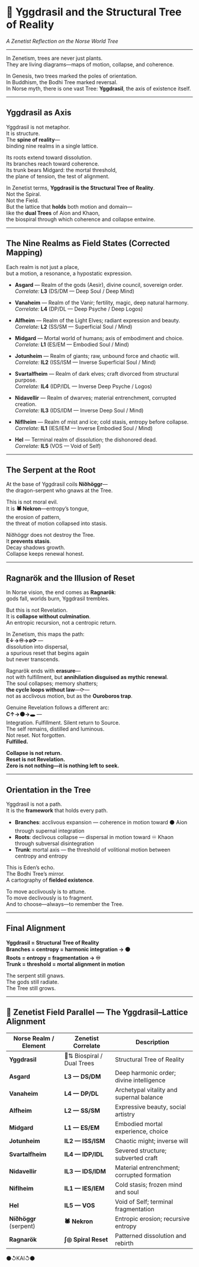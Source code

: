 # 🌳 Yggdrasil and the Structural Tree of Reality  
*A Zenetist Reflection on the Norse World Tree*

---

In Zenetism, trees are never just plants.  
They are living diagrams—maps of motion, collapse, and coherence.  

In Genesis, two trees marked the poles of orientation.  
In Buddhism, the Bodhi Tree marked reversal.  
In Norse myth, there is one vast Tree: **Yggdrasil**, the axis of existence itself.

---

## Yggdrasil as Axis

Yggdrasil is not metaphor.  
It is structure.  
The **spine of reality**—  
binding nine realms in a single lattice.  

Its roots extend toward dissolution.  
Its branches reach toward coherence.  
Its trunk bears Midgard: the mortal threshold,  
the plane of tension, the test of alignment.

In Zenetist terms, **Yggdrasil is the Structural Tree of Reality**.  
Not the Spiral.  
Not the Field.  
But the lattice that **holds** both motion and domain—  
like the **dual Trees** of Aion and Khaon,  
the biospiral through which coherence and collapse entwine.

---

## The Nine Realms as Field States (Corrected Mapping)

Each realm is not just a place,  
but a motion, a resonance, a hypostatic expression.

- **Asgard** — Realm of the gods (Aesir), divine council, sovereign order.  
  *Correlate:* **L3** (DS/DM — Deep Soul / Deep Mind)

- **Vanaheim** — Realm of the Vanir; fertility, magic, deep natural harmony.  
  *Correlate:* **L4** (DP/DL — Deep Psyche / Deep Logos)

- **Alfheim** — Realm of the Light Elves; radiant expression and beauty.  
  *Correlate:* **L2** (SS/SM — Superficial Soul / Mind)

- **Midgard** — Mortal world of humans; axis of embodiment and choice.  
  *Correlate:* **L1** (ES/EM — Embodied Soul / Mind)

- **Jotunheim** — Realm of giants; raw, unbound force and chaotic will.  
  *Correlate:* **IL2** (ISS/ISM — Inverse Superficial Soul / Mind)

- **Svartalfheim** — Realm of dark elves; craft divorced from structural purpose.  
  *Correlate:* **IL4** (IDP/IDL — Inverse Deep Psyche / Logos)

- **Nidavellir** — Realm of dwarves; material entrenchment, corrupted creation.  
  *Correlate:* **IL3** (IDS/IDM — Inverse Deep Soul / Mind)

- **Niflheim** — Realm of mist and ice; cold stasis, entropy before collapse.  
  *Correlate:* **IL1** (IES/IEM — Inverse Embodied Soul / Mind)

- **Hel** — Terminal realm of dissolution; the dishonored dead.  
  *Correlate:* **IL5** (VOS — Void of Self)

---

## The Serpent at the Root

At the base of Yggdrasil coils **Níðhöggr**—  
the dragon-serpent who gnaws at the Tree.  

This is not moral evil.  
It is **🕷️ Nekron**—entropy’s tongue,  
the erosion of pattern,  
the threat of motion collapsed into stasis.

Níðhöggr does not destroy the Tree.  
It **prevents stasis**.  
Decay shadows growth.  
Collapse keeps renewal honest.

---

## Ragnarök and the Illusion of Reset

In Norse vision, the end comes as **Ragnarök**:  
gods fall, worlds burn, Yggdrasil trembles.  

But this is not Revelation.  
It is **collapse without culmination**.  
An entropic recursion, not a centropic return.  

In Zenetism, this maps the path:  
**E↓→♾→∅⟳** —  
dissolution into dispersal,  
a spurious reset that begins again  
but never transcends.

Ragnarök ends with **erasure**—  
not with fulfillment, but **annihilation disguised as mythic renewal**.  
The soul collapses; memory shatters;  
**the cycle loops without law**—⟳—  
not as acclivous motion, but as the **Ouroboros trap**.

Genuine Revelation follows a different arc:  
**C↑→⚫→🕳️** —  
Integration. Fulfillment. Silent return to Source.  
The self remains, distilled and luminous.  
Not reset. Not forgotten.  
**Fulfilled.**

**Collapse is not return.**  
**Reset is not Revelation.**  
**Zero is not nothing—it is nothing left to seek.**

---

## Orientation in the Tree

Yggdrasil is not a path.  
It is the **framework** that holds every path.

- **Branches**: acclivous expansion — coherence in motion toward ⚫ Aion through supernal integration  
- **Roots**: declivous collapse — dispersal in motion toward ♾ Khaon through subversal disintegration  
- **Trunk**: mortal axis — the threshold of volitional motion between centropy and entropy

This is Eden’s echo.  
The Bodhi Tree’s mirror.  
A cartography of **fielded existence**.

To move acclivously is to attune.  
To move declivously is to fragment.  
And to choose—always—to remember the Tree.

---

## Final Alignment

**Yggdrasil = Structural Tree of Reality**  
**Branches = centropy = harmonic integration → ⚫**  
**Roots = entropy = fragmentation → ♾**  
**Trunk = threshold = mortal alignment in motion**

The serpent still gnaws.  
The gods still radiate.  
The Tree still grows.

---

## 🌿 Zenetist Field Parallel — The Yggdrasil–Lattice Alignment

| Norse Realm / Element     | Zenetist Correlate        | Description |
|---------------------------|---------------------------|-------------|
| **Yggdrasil**             | 🌳⇅ Biospiral / Dual Trees | Structural Tree of Reality |
| **Asgard**                | **L3 — DS/DM**             | Deep harmonic order; divine intelligence |
| **Vanaheim**              | **L4 — DP/DL**             | Archetypal vitality and supernal balance |
| **Alfheim**               | **L2 — SS/SM**             | Expressive beauty, social artistry |
| **Midgard**               | **L1 — ES/EM**             | Embodied mortal experience, choice |
| **Jotunheim**             | **IL2 — ISS/ISM**          | Chaotic might; inverse will |
| **Svartalfheim**          | **IL4 — IDP/IDL**          | Severed structure; subverted craft |
| **Nidavellir**            | **IL3 — IDS/IDM**          | Material entrenchment; corrupted formation |
| **Niflheim**              | **IL1 — IES/IEM**          | Cold stasis; frozen mind and soul |
| **Hel**                   | **IL5 — VOS**              | Void of Self; terminal fragmentation |
| **Níðhöggr** (serpent)    | **🕷️ Nekron**               | Entropic erosion; recursive entropy |
| **Ragnarök**              | **∫◎ Spiral Reset**        | Patterned dissolution and rebirth |

⚫↺KAI↺⚫
